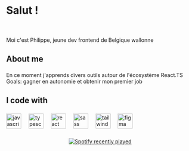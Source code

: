 <h1 align="left">Salut !</h1>

###

<br clear="both">

<p align="left">Moi c'est Philippe, jeune dev frontend de Belgique wallonne</p>

###

<h2 align="left">About me</h2>

###

<p align="left">En ce moment j'apprends divers outils autour de l'écosystème React.TS<br>Goals: gagner en autonomie et obtenir mon premier job</p>

###

<h2 align="left">I code with</h2>

###

<div align="left">
  <img src="https://cdn.jsdelivr.net/gh/devicons/devicon/icons/javascript/javascript-original.svg" height="40" alt="javascript logo"  />
  <img width="12" />
  <img src="https://cdn.jsdelivr.net/gh/devicons/devicon/icons/typescript/typescript-original.svg" height="40" alt="typescript logo"  />
  <img width="12" />
  <img src="https://cdn.jsdelivr.net/gh/devicons/devicon/icons/react/react-original.svg" height="40" alt="react logo"  />
  <img width="12" />
  <img src="https://cdn.jsdelivr.net/gh/devicons/devicon/icons/sass/sass-original.svg" height="40" alt="sass logo"  />
  <img width="12" />
  <img src="https://cdn.jsdelivr.net/gh/devicons/devicon/icons/tailwindcss/tailwindcss-original-wordmark.svg" height="40" alt="tailwindcss logo"  />
  <img width="12" />
  <img src="https://cdn.jsdelivr.net/gh/devicons/devicon/icons/figma/figma-original.svg" height="40" alt="figma logo"  />
</div>

###

<div align="center">
  <a href="https://open.spotify.com/user/1172972494">
    <img src="https://spotify-recently-played-readme.vercel.app/api?user=1172972494&count=5&unique=false" alt="Spotify recently played"  />
  </a>
</div>

###
